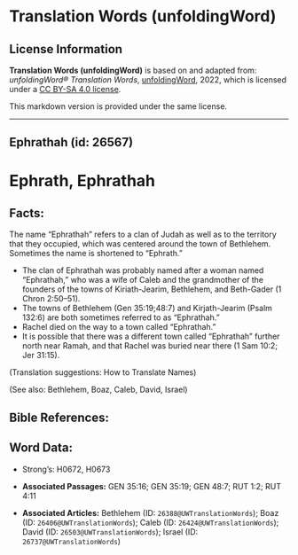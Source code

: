 # Translation Words (unfoldingWord)

## License Information

**Translation Words (unfoldingWord)** is based on and adapted from: _unfoldingWord® Translation Words_, [unfoldingWord](https://unfoldingword.org/utw), 2022, which is licensed under a [CC BY-SA 4.0 license](https://creativecommons.org/licenses/by-sa/4.0/legalcode.en).

This markdown version is provided under the same license.



--------------------------------

## Ephrathah (id: 26567)

Ephrath, Ephrathah
==================

Facts:
------

The name “Ephrathah” refers to a clan of Judah as well as to the territory that they occupied, which was centered around the town of Bethlehem. Sometimes the name is shortened to “Ephrath.”

* The clan of Ephrathah was probably named after a woman named “Ephrathah,” who was a wife of Caleb and the grandmother of the founders of the towns of Kiriath\-Jearim, Bethlehem, and Beth\-Gader (1 Chron 2:50–51\).
* The towns of Bethlehem (Gen 35:19;48:7\) and Kirjath\-Jearim (Psalm 132:6\) are both sometimes referred to as “Ephrathah.”
* Rachel died on the way to a town called “Ephrathah.”
* It is possible that there was a different town called “Ephrathah” further north near Ramah, and that Rachel was buried near there (1 Sam 10:2; Jer 31:15\).

(Translation suggestions: How to Translate Names)

(See also: Bethlehem, Boaz, Caleb, David, Israel)

Bible References:
-----------------

Word Data:
----------

* Strong’s: H0672, H0673

* **Associated Passages:** GEN 35:16; GEN 35:19; GEN 48:7; RUT 1:2; RUT 4:11
* **Associated Articles:** Bethlehem (ID: `26388@UWTranslationWords`); Boaz (ID: `26406@UWTranslationWords`); Caleb (ID: `26424@UWTranslationWords`); David (ID: `26503@UWTranslationWords`); Israel (ID: `26737@UWTranslationWords`)

